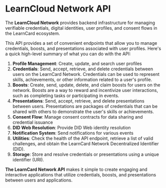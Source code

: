 # LearnCloud Network API

The **LearnCloud Network** provides backend infrastructure for managing verifiable credentials, digital identities, user profiles, and consent flows in the LearnCard ecosystem.&#x20;

This API provides a set of convenient endpoints that allow you to manage credentials, boosts, and presentations associated with user profiles. Here's a quick high-level summary of what you can do with the API:

1. **Profile Management**: Create, update, and search user profiles
2. **Credentials**: Send, accept, retrieve, and delete credentials between users on the LearnCard Network. Credentials can be used to represent skills, achievements, or other information related to a user's profile.
3. **Boosts**: Create, send, update, delete, and claim boosts for users on the network. Boosts are a way to reward and incentivize user interactions, such as completing tasks or participating in events.
4. **Presentations**: Send, accept, retrieve, and delete presentations between users. Presentations are packages of credentials that can be shared with others to demonstrate the user's skills or achievements.
5. **Consent Flow**: Manage consent contracts for data sharing and credential issuance
6. **DID Web Resolution**: Provide DID Web identity resolution
7. **Notification System**: Send notifications for various events
8. **Utilities**: Check the health of the API endpoint, retrieve a list of valid challenges, and obtain the LearnCard Network Decentralized Identifier (DID).
9. **Storage**: Store and resolve credentials or presentations using a unique identifier (URI).

**The LearnCard Network API** makes it simple to create engaging and interactive applications that utilize credentials, boosts, and presentations between users and applications.

